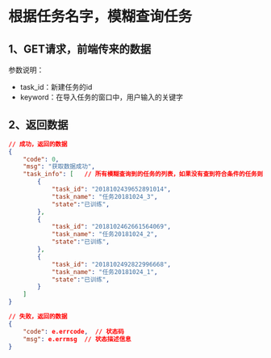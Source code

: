 # 根据任务名字，模糊查询任务



[Url]: 127.0.0.1:8000/training/tasks/task?task_id=<task_id>&keyword=<keyword>



## 1、GET请求，前端传来的数据

参数说明：

- task_id：新建任务的id
- keyword：在导入任务的窗口中，用户输入的关键字



## 2、返回数据

```json
// 成功，返回的数据
{
    "code": 0,
    "msg": "获取数据成功",
    "task_info": [   // 所有模糊查询到的任务的列表，如果没有查到符合条件的任务则是空列表
        {
            "task_id": "2018102439652891014",
            "task_name": "任务20181024_3",
            "state":"已训练",
        },
        {
            "task_id": "2018102462661564069",
            "task_name": "任务20181024_2",
            "state":"已训练",
        },
        {
            "task_id": "2018102492822996668",
            "task_name": "任务20181024_1",
            "state":"已训练",
        }
    ]
}

// 失败，返回的数据
{
    "code": e.errcode,  // 状态码
    "msg": e.errmsg  // 状态描述信息
}
```

